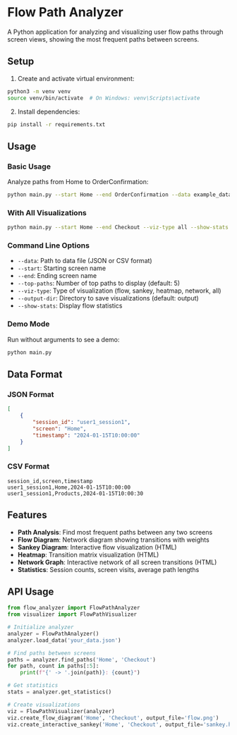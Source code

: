 # Flow Path Analyzer

A Python application for analyzing and visualizing user flow paths through screen views, showing the most frequent paths between screens.

## Setup

1. Create and activate virtual environment:
```bash
python3 -m venv venv
source venv/bin/activate  # On Windows: venv\Scripts\activate
```

2. Install dependencies:
```bash
pip install -r requirements.txt
```

## Usage

### Basic Usage

Analyze paths from Home to OrderConfirmation:
```bash
python main.py --start Home --end OrderConfirmation --data example_data.json
```

### With All Visualizations
```bash
python main.py --start Home --end Checkout --viz-type all --show-stats
```

### Command Line Options

- `--data`: Path to data file (JSON or CSV format)
- `--start`: Starting screen name
- `--end`: Ending screen name  
- `--top-paths`: Number of top paths to display (default: 5)
- `--viz-type`: Type of visualization (flow, sankey, heatmap, network, all)
- `--output-dir`: Directory to save visualizations (default: output)
- `--show-stats`: Display flow statistics

### Demo Mode

Run without arguments to see a demo:
```bash
python main.py
```

## Data Format

### JSON Format
```json
[
    {
        "session_id": "user1_session1",
        "screen": "Home", 
        "timestamp": "2024-01-15T10:00:00"
    }
]
```

### CSV Format
```csv
session_id,screen,timestamp
user1_session1,Home,2024-01-15T10:00:00
user1_session1,Products,2024-01-15T10:00:30
```

## Features

- **Path Analysis**: Find most frequent paths between any two screens
- **Flow Diagram**: Network diagram showing transitions with weights
- **Sankey Diagram**: Interactive flow visualization (HTML)
- **Heatmap**: Transition matrix visualization (HTML)
- **Network Graph**: Interactive network of all screen transitions (HTML)
- **Statistics**: Session counts, screen visits, average path lengths

## API Usage

```python
from flow_analyzer import FlowPathAnalyzer
from visualizer import FlowPathVisualizer

# Initialize analyzer
analyzer = FlowPathAnalyzer()
analyzer.load_data('your_data.json')

# Find paths between screens
paths = analyzer.find_paths('Home', 'Checkout')
for path, count in paths[:5]:
    print(f"{' -> '.join(path)}: {count}")

# Get statistics
stats = analyzer.get_statistics()

# Create visualizations
viz = FlowPathVisualizer(analyzer)
viz.create_flow_diagram('Home', 'Checkout', output_file='flow.png')
viz.create_interactive_sankey('Home', 'Checkout', output_file='sankey.html')
```